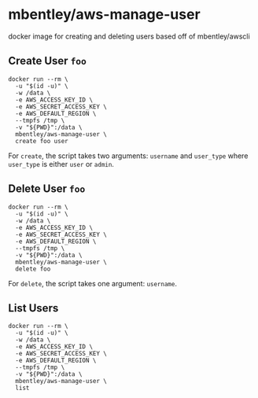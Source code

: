 mbentley/aws-manage-user
========================

docker image for creating and deleting users
based off of mbentley/awscli

## Create User `foo`
```
docker run --rm \
  -u "$(id -u)" \
  -w /data \
  -e AWS_ACCESS_KEY_ID \
  -e AWS_SECRET_ACCESS_KEY \
  -e AWS_DEFAULT_REGION \
  --tmpfs /tmp \
  -v "${PWD}":/data \
  mbentley/aws-manage-user \
  create foo user
```

For `create`, the script takes two arguments: `username` and `user_type` where `user_type` is either `user` or `admin`.


## Delete User `foo`
```
docker run --rm \
  -u "$(id -u)" \
  -w /data \
  -e AWS_ACCESS_KEY_ID \
  -e AWS_SECRET_ACCESS_KEY \
  -e AWS_DEFAULT_REGION \
  --tmpfs /tmp \
  -v "${PWD}":/data \
  mbentley/aws-manage-user \
  delete foo
```

For `delete`, the script takes one argument: `username`.

## List Users
```
docker run --rm \
  -u "$(id -u)" \
  -w /data \
  -e AWS_ACCESS_KEY_ID \
  -e AWS_SECRET_ACCESS_KEY \
  -e AWS_DEFAULT_REGION \
  --tmpfs /tmp \
  -v "${PWD}":/data \
  mbentley/aws-manage-user \
  list
```
